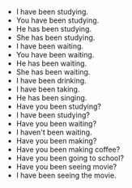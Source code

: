 - I have been studying.
- You have been studying.
- He has been studying.
- She has been studying.
- I have been waiting.
- You have been waiting.
- He has been waiting.
- She has been waiting.
- I have been drinking.
- I have been taking.
- He has been singing.
- Have you been studying?
- I have been studying?
- Have you been waiting?
- I haven't been waiting.
- Have you been making?
- Have you been making coffee?
- Have you been going to school?
- Have you been seeing movie?
- I have been seeing the movie.
